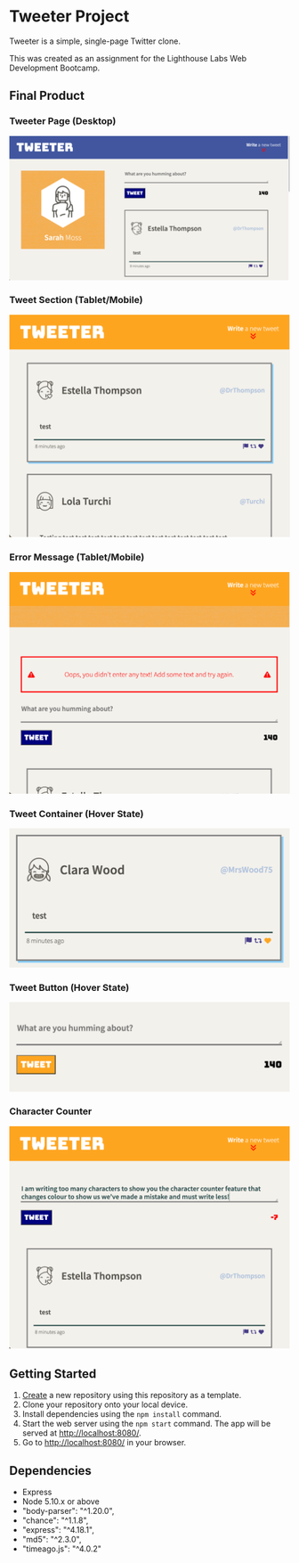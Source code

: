 # Tweeter Project

Tweeter is a simple, single-page Twitter clone.

This was created as an assignment for the Lighthouse Labs Web Development Bootcamp.

## Final Product

### Tweeter Page (Desktop)
<img alt="Tweeter Desktop Page" src="https://github.com/samo-13/tweeter/blob/master/docs/tweeter-desktop.png?raw=true">

### Tweet Section (Tablet/Mobile)
<img alt="Tweet Section (Tablet/Mobile)" src="https://github.com/samo-13/tweeter/blob/master/docs/tweets-tablet.png?raw=true">

### Error Message (Tablet/Mobile)
<img alt="Error Message (Tablet/Mobile)" src="https://github.com/samo-13/tweeter/blob/master/docs/error-message.png?raw=true">

### Tweet Container (Hover State)
<img alt="Tweet Container (Hover State)" src="https://github.com/samo-13/tweeter/blob/master/docs/tweet-container-hover.png?raw=true">

### Tweet Button (Hover State)
<img alt="Tweet Button (Hover State)" src="https://github.com/samo-13/tweeter/blob/master/docs/tweet-button-hover.png?raw=true">

### Character Counter
<img alt="Character Counter" src="https://github.com/samo-13/tweeter/blob/master/docs/character-counter.png?raw=true">

## Getting Started

1. [Create](https://docs.github.com/en/repositories/creating-and-managing-repositories/creating-a-repository-from-a-template) a new repository using this repository as a template.
2. Clone your repository onto your local device.
3. Install dependencies using the `npm install` command.
3. Start the web server using the `npm start` command. The app will be served at <http://localhost:8080/>.
4. Go to <http://localhost:8080/> in your browser.

## Dependencies

- Express
- Node 5.10.x or above
- "body-parser": "^1.20.0",
- "chance": "^1.1.8",
- "express": "^4.18.1",
- "md5": "^2.3.0",
- "timeago.js": "^4.0.2"
